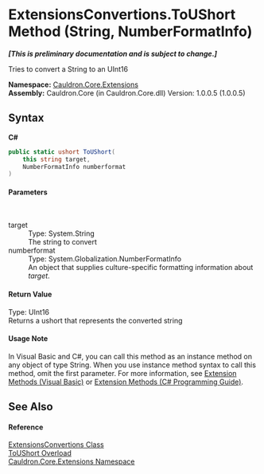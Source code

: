 # ExtensionsConvertions.ToUShort Method (String, NumberFormatInfo)
 _**\[This is preliminary documentation and is subject to change.\]**_

Tries to convert a String to an UInt16

**Namespace:**&nbsp;<a href="N_Cauldron_Core_Extensions">Cauldron.Core.Extensions</a><br />**Assembly:**&nbsp;Cauldron.Core (in Cauldron.Core.dll) Version: 1.0.0.5 (1.0.0.5)

## Syntax

**C#**<br />
``` C#
public static ushort ToUShort(
	this string target,
	NumberFormatInfo numberformat
)
```


#### Parameters
&nbsp;<dl><dt>target</dt><dd>Type: System.String<br />The string to convert</dd><dt>numberformat</dt><dd>Type: System.Globalization.NumberFormatInfo<br />An object that supplies culture-specific formatting information about *target*.</dd></dl>

#### Return Value
Type: UInt16<br />Returns a ushort that represents the converted string

#### Usage Note
In Visual Basic and C#, you can call this method as an instance method on any object of type String. When you use instance method syntax to call this method, omit the first parameter. For more information, see <a href="http://msdn.microsoft.com/en-us/library/bb384936.aspx">Extension Methods (Visual Basic)</a> or <a href="http://msdn.microsoft.com/en-us/library/bb383977.aspx">Extension Methods (C# Programming Guide)</a>.

## See Also


#### Reference
<a href="T_Cauldron_Core_Extensions_ExtensionsConvertions">ExtensionsConvertions Class</a><br /><a href="Overload_Cauldron_Core_Extensions_ExtensionsConvertions_ToUShort">ToUShort Overload</a><br /><a href="N_Cauldron_Core_Extensions">Cauldron.Core.Extensions Namespace</a><br />